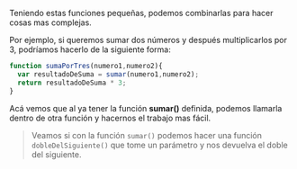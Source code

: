 Teniendo estas funciones pequeñas, podemos combinarlas para hacer cosas mas complejas.

Por ejemplo, si queremos sumar dos números y después multiplicarlos por 3, podríamos hacerlo de la siguiente forma:

```javascript
function sumaPorTres(numero1,numero2){
  var resultadoDeSuma = sumar(numero1,numero2);
  return resultadoDeSuma * 3;
}
```

Acá vemos que al ya tener la función **sumar()** definida, podemos llamarla dentro de otra función y hacernos el trabajo mas fácil.

> Veamos si con la función `sumar()` podemos hacer una función `dobleDelSiguiente()` que tome un parámetro y nos devuelva el doble del siguiente. 